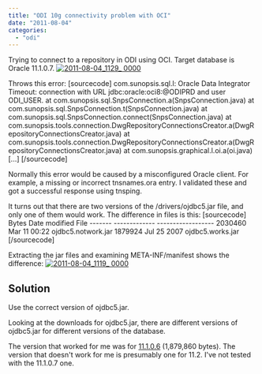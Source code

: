 ```yaml
---
title: "ODI 10g connectivity problem with OCI"
date: "2011-08-04"
categories: 
  - "odi"
---
```


Trying to connect to a repository in ODI using OCI. Target database is Oracle 11.1.0.7. [![](/images/rnm1978/2011-08-04_1129_-0000.png "2011-08-04_1129_ 0000")](http://rnm1978.files.wordpress.com/2011/08/2011-08-04_1129_-0000.png)

Throws this error: \[sourcecode\] com.sunopsis.sql.l: Oracle Data Integrator Timeout: connection with URL jdbc:oracle:oci8:@ODIPRD and user ODI\_USER. at com.sunopsis.sql.SnpsConnection.a(SnpsConnection.java) at com.sunopsis.sql.SnpsConnection.t(SnpsConnection.java) at com.sunopsis.sql.SnpsConnection.connect(SnpsConnection.java) at com.sunopsis.tools.connection.DwgRepositoryConnectionsCreator.a(DwgRepositoryConnectionsCreator.java) at com.sunopsis.tools.connection.DwgRepositoryConnectionsCreator.a(DwgRepositoryConnectionsCreator.java) at com.sunopsis.graphical.l.oi.a(oi.java) \[...\] \[/sourcecode\]

Normally this error would be caused by a misconfigured Oracle client. For example, a missing or incorrect tnsnames.ora entry. I validated these and got a successful response using tnsping.

It turns out that there are two versions of the /drivers/ojdbc5.jar file, and only one of them would work. The difference in files is this: \[sourcecode\] Bytes Date modified File ------- ------------- ------------------ 2030460 Mar 11 00:22 ojdbc5.notwork.jar 1879924 Jul 25 2007 ojdbc5.works.jar \[/sourcecode\]

Extracting the jar files and examining META-INF/manifest shows the difference: [![](http://rnm1978.files.wordpress.com/2011/08/2011-08-04_1119_-0000.png?w=700 "2011-08-04_1119_ 0000")](http://rnm1978.files.wordpress.com/2011/08/2011-08-04_1119_-0000.png)

## Solution

Use the correct version of ojdbc5.jar.

Looking at the downloads for ojdbc5.jar, there are different versions of ojdbc5.jar for different versions of the database.

The version that worked for me was for [11.1.0.6](http://www.oracle.com/technetwork/database/enterprise-edition/jdbc-111060-084321.html) (1,879,860 bytes). The version that doesn't work for me is presumably one for 11.2. I've not tested with the 11.1.0.7 one.
